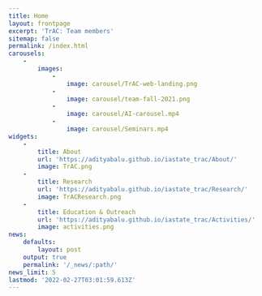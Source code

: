 ```yaml
---
title: Home
layout: frontpage
excerpt: 'TrAC: Team members'
sitemap: false
permalink: /index.html
carousels:
    -
        images:
            -
                image: carousel/TrAC-web-landing.png
            -
                image: carousel/team-fall-2021.png
            -
                image: carousel/AI-carousel.mp4
            -
                image: carousel/Seminars.mp4
widgets:
    -
        title: About
        url: 'https://adityabalu.github.io/iastate_trac/About/'
        image: TrAC.png
    -
        title: Research
        url: 'https://adityabalu.github.io/iastate_trac/Research/'
        image: TrACResearch.png
    -
        title: Education & Outreach
        url: 'https://adityabalu.github.io/iastate_trac/Activities/'
        image: activities.png
news:
    defaults:
        layout: post
    output: true
    permalink: '/_news/:path/'
news_limit: 5
lastmod: '2022-02-27T03:01:59.613Z'
---
```



